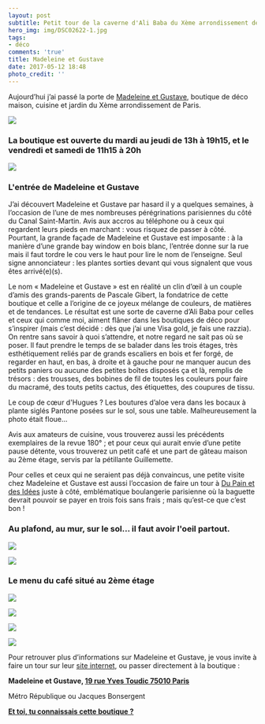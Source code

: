 ```yaml
---
layout: post
subtitle: Petit tour de la caverne d'Ali Baba du Xème arrondissement de Paris
hero_img: img/DSC02622-1.jpg
tags:
- déco
comments: 'true'
title: Madeleine et Gustave
date: 2017-05-12 18:48
photo_credit: ''
---
```



Aujourd’hui j’ai passé la porte de [Madeleine et Gustave](http://madeleine-gustave.com/), boutique de déco maison, cuisine et jardin du Xème arrondissement de Paris.

![](/img/DSC02630.jpg)

### La boutique est ouverte du mardi au jeudi de 13h à 19h15, et le vendredi et samedi de 11h15 à 20h

<img src="/img/DSC02640.jpg" class="">

### L'entrée de Madeleine et Gustave

J’ai découvert Madeleine et Gustave par hasard il y a quelques semaines, à l’occasion de l’une de mes nombreuses pérégrinations parisiennes du côté du Canal Saint-Martin. Avis aux accros au téléphone ou à ceux qui regardent leurs pieds en marchant : vous risquez de passer à côté. Pourtant, la grande façade de Madeleine et Gustave est imposante : à la manière d’une grande bay window en bois blanc, l’entrée donne sur la rue mais il faut tordre le cou vers le haut pour lire le nom de l’enseigne. Seul signe annonciateur : les plantes sorties devant qui vous signalent que vous êtes arrivé(e)(s).

Le nom « Madeleine et Gustave » est en réalité un clin d’œil à un couple d’amis des grands-parents de Pascale Gibert, la fondatrice de cette boutique et celle a l’origine de ce joyeux mélange de couleurs, de matières et de tendances. Le résultat est une sorte de caverne d’Ali Baba pour celles et ceux qui comme moi, aiment flâner dans les boutiques de déco pour s’inspirer (mais c’est décidé : dès que j’ai une Visa gold, je fais une razzia). On rentre sans savoir à quoi s’attendre, et notre regard ne sait pas où se poser. Il faut prendre le temps de se balader dans les trois étages, très esthétiquement reliés par de grands escaliers en bois et fer forgé, de regarder en haut, en bas, à droite et à gauche pour ne manquer aucun des petits paniers ou aucune des petites boîtes disposés ça et là, remplis de trésors : des trousses, des bobines de fil de toutes les couleurs pour faire du macramé, des touts petits cactus, des étiquettes, des coupures de tissu.

Le coup de cœur d'Hugues ? Les boutures d’aloe vera dans les bocaux à plante siglés Pantone posées sur le sol, sous une table. Malheureusement la photo était floue...

Avis aux amateurs de cuisine, vous trouverez aussi les précédents exemplaires de la revue 180° ; et pour ceux qui aurait envie d’une petite pause détente, vous trouverez un petit café et une part de gâteau maison au 2ème étage, servis par la pétillante Guillemette.

Pour celles et ceux qui ne seraient pas déjà convaincus, une petite visite chez Madeleine et Gustave est aussi l’occasion de faire un tour à [Du Pain et des Idées](https://dupainetdesidees.com/en/) juste à côté, emblématique boulangerie parisienne où la baguette devrait pouvoir se payer en trois fois sans frais ; mais qu’est-ce que c’est bon !

### Au plafond, au mur, sur le sol... il faut avoir l'oeil partout.

![](/img/DSC02595-1.jpg)

![](/img/DSC02631.jpg)

### Le menu du café situé au 2ème étage

![](/img/DSC02597.jpg)

![](/img/DSC02628.jpg)

![](/img/DSC02623.jpg)

![](/img/DSC02618.jpg)

Pour retrouver plus d’informations sur Madeleine et Gustave, je vous invite à faire un tour sur leur <a href="http://madeleine-gustave.com/" class="">site internet</a>, ou passer directement à la boutique :

**Madeleine et Gustave, [19 rue Yves Toudic 75010 Paris](https://www.google.fr/maps/place/MADELEINE+%26+GUSTAVE/@48.8704808,2.3608461,17z/data=!3m1!4b1!4m5!3m4!1s0x47e66e0950555883:0xa80d9ab598ad8ef3!8m2!3d48.8704808!4d2.3630401)**

<span class="">Métro République ou Jacques Bonsergent<br></span>

<span class=""><u><b>Et toi, tu connaissais cette boutique ? </b></u><br></span>